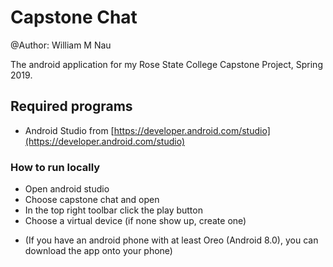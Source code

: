 # Capstone Chat

@Author: William M Nau

The android application for my Rose State College Capstone Project, Spring 2019.

## Required programs

- Android Studio from [https://developer.android.com/studio](https://developer.android.com/studio)

### How to run locally

- Open android studio
- Choose capstone chat and open
- In the top right toolbar click the play button
- Choose a virtual device (if none show up, create one)
* (If you have an android phone with at least Oreo (Android 8.0),
  you can download the app onto your phone)
